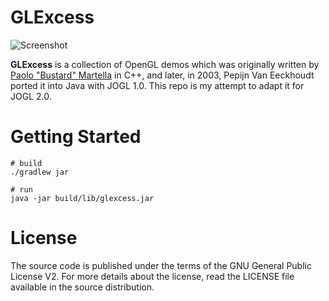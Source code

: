 # GLExcess

![Screenshot](https://tonykwok.github.io/assets/images/glexcess.png)

**GLExcess** is a collection of OpenGL demos which was originally written by [Paolo "Bustard" Martella](http://www.glexcess.com)
in C++, and later, in 2003, Pepijn Van Eeckhoudt ported it into Java with JOGL 1.0. This repo is my attempt to adapt it
for JOGL 2.0.

# Getting Started

    # build
    ./gradlew jar

    # run
    java -jar build/lib/glexcess.jar

# License

The source code is published under the terms of the GNU General Public License V2.
For more details about the license, read the LICENSE file available in the source
distribution.